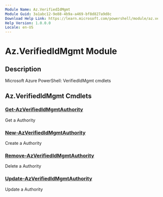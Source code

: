 ```yaml
---
Module Name: Az.VerifiedIdMgmt
Module Guid: 3a1abc12-9e88-4b9a-a469-bf8d827a9d8c
Download Help Link: https://learn.microsoft.com/powershell/module/az.verifiedidmgmt
Help Version: 1.0.0.0
Locale: en-US
---
```


# Az.VerifiedIdMgmt Module
## Description
Microsoft Azure PowerShell: VerifiedIdMgmt cmdlets

## Az.VerifiedIdMgmt Cmdlets
### [Get-AzVerifiedIdMgmtAuthority](Get-AzVerifiedIdMgmtAuthority.md)
Get a Authority

### [New-AzVerifiedIdMgmtAuthority](New-AzVerifiedIdMgmtAuthority.md)
Create a Authority

### [Remove-AzVerifiedIdMgmtAuthority](Remove-AzVerifiedIdMgmtAuthority.md)
Delete a Authority

### [Update-AzVerifiedIdMgmtAuthority](Update-AzVerifiedIdMgmtAuthority.md)
Update a Authority

